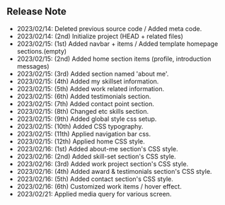 ## Release Note

- 2023/02/14: Deleted previous source code / Added meta code.
- 2023/02/14: (2nd) Initialize project (HEAD + related files)
- 2023/02/15: (1st) Added navbar + items / Added template homepage sections.(empty)
- 2023/02/15: (2nd) Added home section items (profile, introduction messages)
- 2023/02/15: (3rd) Added section named 'about me'.
- 2023/02/15: (4th) Added my skillset information.
- 2023/02/15: (5th) Added work related information.
- 2023/02/15: (6th) Added testimonials section.
- 2023/02/15: (7th) Added contact point section.
- 2023/02/15: (8th) Changed etc skills section.
- 2023/02/15: (9th) Added global style css setup.
- 2023/02/15: (10th) Added CSS typography.
- 2023/02/15: (11th) Applied navigation bar css.
- 2023/02/15: (12th) Applied home CSS style.
- 2023/02/16: (1st) Added about-me section's CSS style.
- 2023/02/16: (2nd) Added skill-set section's CSS style.
- 2023/02/16: (3rd) Added work project section's CSS style.
- 2023/02/16: (4th) Added award & testimonials section's CSS style.
- 2023/02/16: (5th) Added contact section's CSS style.
- 2023/02/16: (6th) Customized work items / hover effect.
- 2023/02/21: Applied media query for various screen.
